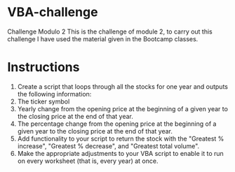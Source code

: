 # VBA-challenge
Challenge Modulo 2
This is the challenge of module 2, to carry out this challenge I have used the material given in the Bootcamp classes.

# Instructions

1) Create a script that loops through all the stocks for one year and outputs the following information:
2) The ticker symbol
3) Yearly change from the opening price at the beginning of a given year to the closing price at the end of that year.
4) The percentage change from the opening price at the beginning of a given year to the closing price at the end of that year.
5) Add functionality to your script to return the stock with the "Greatest % increase", "Greatest % decrease", and "Greatest total volume".
6) Make the appropriate adjustments to your VBA script to enable it to run on every worksheet (that is, every year) at once.
